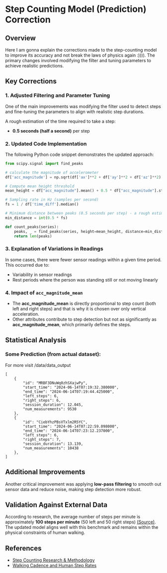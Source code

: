 # Step Counting Model (Prediction) Correction

## Overview

Here I am gonna explain the corrections made to the step-counting model to improve its accuracy and not break the laws of physics again :)))). The primary changes involved modifying the filter and tuning parameters to achieve realistic predictions.

## Key Corrections

### 1. Adjusted Filtering and Parameter Tuning

One of the main improvements was modifying the filter used to detect steps and fine-tuning the parameters to align with realistic step durations.

A rough estimation of the time required to take a step:

- **0.5 seconds (half a second)** per step

### 2. Updated Code Implementation

The following Python code snippet demonstrates the updated approach:

```python
from scipy.signal import find_peaks

# calculate the magnitude of accelerometer
df['acc_magnitude'] = np.sqrt(df['ax']**2 + df['ay']**2 + df['az']**2)

# Compute mean height threshold
mean_height = df["acc_magnitude"].mean() + 0.5 * df["acc_magnitude"].std()

# Sampling rate in Hz (samples per second)
fs = 1 / df['time_diff'].median()

# Minimum distance between peaks (0.5 seconds per step) - a rough estimate
min_distance = int(0.5 * fs)

def count_peaks(series):
    peaks, _ = find_peaks(series, height=mean_height, distance=min_distance)
    return len(peaks)
```

### 3. Explanation of Variations in Readings

In some cases, there were fewer sensor readings within a given time period. This occurred due to:

- Variability in sensor readings
- Rest periods where the person was standing still or not moving linearly

### 4. Impact of `acc_magnitude_mean`

- The **acc_magnitude_mean** is directly proportional to step count (both left and right steps) and that is why it is chosen over only vertical acceleration.
- Other attributes contribute to step detection but not as significantly as **acc_magnitude_mean**, which primarily defines the steps.

## Statistical Analysis

### Some Prediction (from actual dataset):

For more visit /data/data_output

```
[
    {
        "id": "MRBF3DNuWq0zhSXajwPy",
        "start_time": "2024-06-14T07:19:32.380000",
        "end_time": "2024-06-14T07:19:44.425000",
        "left_steps": 6,
        "right_steps": 6,
        "session_duration": 12.045,
        "num_measurements": 9530
    },
    {
        "id": "CiebYhzPBsVTxlm2R5YC",
        "start_time": "2024-06-14T07:22:59.098000",
        "end_time": "2024-06-14T07:23:12.237000",
        "left_steps": 6,
        "right_steps": 7,
        "session_duration": 13.139,
        "num_measurements": 10438
    },
]
```

## Additional Improvements

Another critical improvement was applying **low-pass filtering** to smooth out sensor data and reduce noise, making step detection more robust.

## Validation Against External Data

According to research, the average number of steps per minute is approximately **100 steps per minute** (50 left and 50 right steps) [(Source)](https://bjsm.bmj.com/content/52/12/776). The updated model aligns well with this benchmark and remains within the physical constraints of human walking.

## References

- [Step Counting Research & Methodology](https://dganesan.github.io/mhealth-course/chapter2-steps/ch2-stepcounter.html)
- [Walking Cadence and Human Step Rates](https://bjsm.bmj.com/content/52/12/776)
